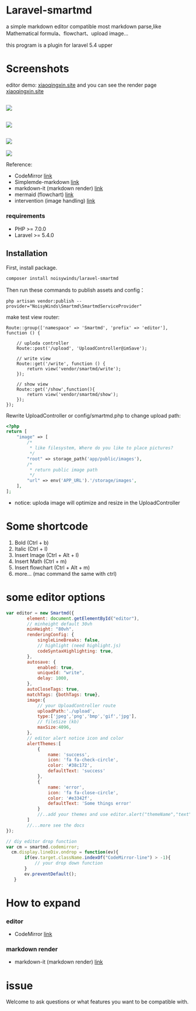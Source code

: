 # Laravel-smartmd
a simple markdown editor compatible most markdown parse,like Mathematical formula、flowchart、upload image...

this program is a plugin for laravel 5.4 upper

#  Screenshots
editor demo: [xiaoqingxin.site](https://xiaoqingxin.site/editor/write) and you can see the render page [xiaoqingxin.site](https://xiaoqingxin.site/editor/show)
  
  ![](./docs/screenshort_01.png)
  ---
  ![](./docs/screenshort_02.png) 
  --- 
  ![](./docs/screenshort_03.gif) 
  ---
  ![](./docs/screenshort_04.gif)

Reference:
- CodeMirror [link](https://github.com/codemirror/CodeMirror) 
- Simplemde-markdown [link](https://github.com/sparksuite/simplemde-markdown-editor)
- markdown-it (markdown render) [link](https://github.com/markdown-it/markdown-it)
- mermaid (flowchart) [link](https://github.com/knsv/mermaid)
- intervention (image handling) [link](https://github.com/Intervention/image)

### requirements
- PHP >= 7.0.0
- Laravel >= 5.4.0

## Installation
First, install package.
```
composer install noisywinds/laravel-smartmd
```
Then run these commands to publish assets and config：
```
php artisan vendor:publish --provider="NoisyWinds\Smartmd\SmartmdServiceProvider"
```
make test view router:
```
Route::group(['namespace' => 'Smartmd', 'prefix' => 'editor'], function () {

    // uploda controller
    Route::post('/upload', 'UploadController@imSave');
    
    // write view
    Route::get('/write', function () {
        return view('vendor/smartmd/write');
    });
    
    // show view
    Route::get('/show',function(){
        return view('vendor/smartmd/show');
    });
});
```
Rewrite UploadController or config/smartmd.php to change upload path:
```php
<?php
return [
    "image" => [
        /*
         * like filesystem, Where do you like to place pictures?
         */
        "root" => storage_path('app/public/images'),
        /*
         * return public image path
         */
        "url" => env('APP_URL').'/storage/images',
    ],
];
```
* notice: uploda image will optimize and resize in the UploadController

# 
# Some shortcode
1. Bold (Ctrl + b)
2. Italic (Ctrl + I)
3. Insert Image (Ctrl + Alt + I)
4. Insert Math (Ctrl + m)
5. Insert flowchart (Ctrl + Alt + m)
6. more... (mac command the same with ctrl)


# some editor options
```javascript
var editor = new Smartmd({
        element: document.getElementById("editor"),
        // minheight default 30vh
        minHeight: "80vh",
        renderingConfig: {
            singleLineBreaks: false,
            // highlight (need highlight.js)
            codeSyntaxHighlighting: true,
        },
        autosave: {
            enabled: true,
            uniqueId: "write",
            delay: 1000,
        },
        autoCloseTags: true,
        matchTags: {bothTags: true},
        image:{
            // your UploadController route
            uploadPath:'./upload',
            type:['jpeg','png','bmp','gif','jpg'],
            // fileSize (kb)
            maxSize:4096,
        },
        // editor alert notice icon and color
        alertThemes:[
            {
                name: 'success',
                icon: 'fa fa-check-circle',
            	color: '#38c172',
            	defaultText: 'success'
            },
            {
            	name: 'error',
            	icon: 'fa fa-close-circle',
            	color: '#e3342f',
            	defaultText: 'Some things error'
            }
            //..add your themes and use editor.alert("themeName","text") to used;
        ]
        //...more see the docs
});

// diy editor drop function
var cm = smartmd.codemirror;
  cm.display.lineDiv.ondrop = function(ev){
       if(ev.target.className.indexOf("CodeMirror-line") > -1){
           // your drop down function
       }
       ev.preventDefault();
   }
```
# How to expand
### editor
- CodeMirror [link](https://github.com/codemirror/CodeMirror) 
### markdown render
- markdown-it (markdown render) [link](https://github.com/markdown-it/markdown-it)
# issue 
Welcome to ask questions or what features you want to be compatible with.

